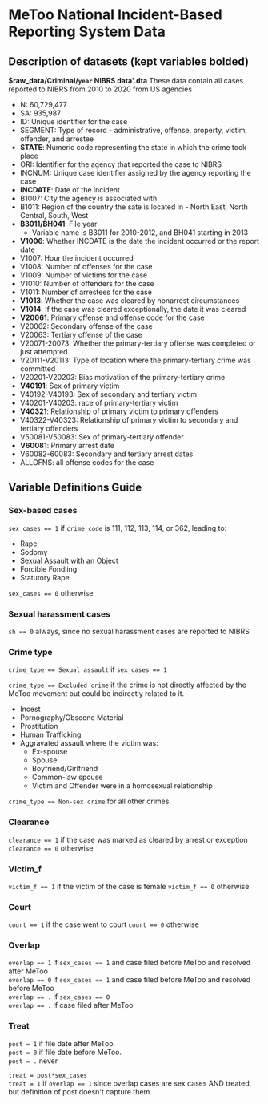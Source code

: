 # MeToo National Incident-Based Reporting System Data

## Description of datasets (kept variables bolded)

**$raw_data/Criminal/`year` NIBRS data'.dta**
These data contain all cases reported to NIBRS from 2010 to 2020 from US agencies

- N: 60,729,477
- SA: 935,987
- ID: Unique identifier for the case
- SEGMENT: Type of record - administrative, offense, property, victim, offender, and arrestee
- **STATE**: Numeric code representing the state in which the crime took place
- ORI: Identifier for the agency that reported the case to NIBRS
- INCNUM: Unique case identifier assigned by the agency reporting the case
- **INCDATE**: Date of the incident
- B1007: City the agency is associated with
- B1011: Region of the country the sate is located in - North East, North Central, South, West
- **B3011/BH041**: File year
  - Variable name is B3011 for 2010-2012, and BH041 starting in 2013
- **V1006**: Whether INCDATE is the date the incident occurred or the report date
- V1007: Hour the incident occurred
- V1008: Number of offenses for the case
- V1009: Number of victims for the case
- V1010: Number of offenders for the case
- V1011: Number of arrestees for the case
- **V1013**: Whether the case was cleared by nonarrest circumstances
- **V1014**: If the case was cleared exceptionally, the date it was cleared
- **V20061**: Primary offense and offense code for the case
- V20062: Secondary offense of the case
- V20063: Tertiary offense of the case
- V20071-20073: Whether the primary-tertiary offense was completed or just attempted
- V20111-V20113: Type of location where the primary-tertiary crime was committed
- V20201-V20203: Bias motivation of the primary-tertiary crime
- **V40191**: Sex of primary victim
- V40192-V40193: Sex of secondary and tertiary victim
- V40201-V40203: race of primary-tertiary victim
- **V40321**: Relationship of primary victim to primary offenders
- V40322-V40323: Relationship of primary victim to secondary and tertiary offenders
- V50081-V50083: Sex of primary-tertiary offender
- **V60081**: Primary arrest date
- V60082-60083: Secondary and tertiary arrest dates
- ALLOFNS: all offense codes for the case

## Variable Definitions Guide

### Sex-based cases

`sex_cases == 1` if `crime_code` is 111, 112, 113, 114, or 362, leading to:

- Rape
- Sodomy
- Sexual Assault with an Object
- Forcible Fondling
- Statutory Rape  
  
`sex_cases == 0` otherwise.

### Sexual harassment cases

`sh == 0` always, since no sexual harassment cases are reported to NIBRS  

### Crime type

`crime_type == Sexual assault` if `sex_cases == 1`

`crime_type == Excluded crime` if the crime is not directly affected by the MeToo movement but could be indirectly related to it.

- Incest
- Pornography/Obscene Material
- Prostitution
- Human Trafficking
- Aggravated assault where the victim was:
  - Ex-spouse
  - Spouse
  - Boyfriend/Girlfriend
  - Common-law spouse
  - Victim and Offender were in a homosexual relationship

`crime_type == Non-sex crime` for all other crimes.

### Clearance

`clearance == 1` if the case was marked as cleared by arrest or exception  
`clearance == 0` otherwise

### Victim_f

`victim_f == 1` if the victim of the case is female
`victim_f == 0` otherwise

### Court

`court == 1` if the case went to court
`court == 0` otherwise

### Overlap

`overlap == 1` if `sex_cases == 1` and case filed before MeToo and resolved after MeToo  
`overlap == 0` if `sex_cases == 1` and case filed before MeToo and resolved before MeToo  
`overlap == .` if `sex_cases == 0`  
`overlap == .` if case filed after MeToo

### Treat

`post = 1` if file date after MeToo.  
`post = 0` if file date before MeToo.  
`post = .` never

`treat = post*sex_cases`  
`treat = 1` if `overlap == 1` since overlap cases are sex cases AND treated, but definition of post doesn't capture them.
